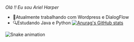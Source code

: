 *Olá !! Eu sou Ariel Harper*
- 🛄Atualmente trabalhando com Wordpress e DialogFlow
- 🔍Estudando Java e Python
[![Anurag's GitHub stats](https://github-readme-stats.vercel.app/api?username=Arielharper)](https://github.com/anuraghazra/github-readme-stats)


![Snake animation](https://github.com/rafaballerini2/rafaballerini2/blob/output/github-contribution-grid-snake.svg)
